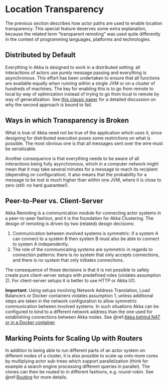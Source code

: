 # Location Transparency

The previous section describes how actor paths are used to enable location
transparency. This special feature deserves some extra explanation, because the
related term “transparent remoting” was used quite differently in the context
of programming languages, platforms and technologies.

## Distributed by Default

Everything in Akka is designed to work in a distributed setting: all
interactions of actors use purely message passing and everything is
asynchronous. This effort has been undertaken to ensure that all functions are
available equally when running within a single JVM or on a cluster of hundreds
of machines. The key for enabling this is to go from remote to local by way of
optimization instead of trying to go from local to remote by way of
generalization. See [this classic paper](http://doc.akka.io/docs/misc/smli_tr-94-29.pdf)
for a detailed discussion on why the second approach is bound to fail.

## Ways in which Transparency is Broken

What is true of Akka need not be true of the application which uses it, since
designing for distributed execution poses some restrictions on what is
possible. The most obvious one is that all messages sent over the wire must be
serializable.

Another consequence is that everything needs to be aware of all interactions
being fully asynchronous, which in a computer network might mean that it may
take several minutes for a message to reach its recipient (depending on
configuration). It also means that the probability for a message to be lost is
much higher than within one JVM, where it is close to zero (still: no hard
guarantee!).

<a id="symmetric-communication"></a>
## Peer-to-Peer vs. Client-Server

Akka Remoting is a communication module for connecting actor systems in a peer-to-peer fashion,
and it is the foundation for Akka Clustering. The design of remoting is driven by two (related)
design decisions:

 1. Communication between involved systems is symmetric: if a system A can connect to a system B
then system B must also be able to connect to system A independently.
 2. The role of the communicating systems are symmetric in regards to connection patterns: there
is no system that only accepts connections, and there is no system that only initiates connections.

The consequence of these decisions is that it is not possible to safely create
pure client-server setups with predefined roles (violates assumption 2).
For client-server setups it is better to use HTTP or Akka I/O.

**Important**: Using setups involving Network Address Translation, Load Balancers or Docker
containers violates assumption 1, unless additional steps are taken in the
network configuration to allow symmetric communication between involved systems.
In such situations Akka can be configured to bind to a different network
address than the one used for establishing connections between Akka nodes.
See @ref:[Akka behind NAT or in a Docker container](../remoting-artery.md#remote-configuration-nat-artery).

## Marking Points for Scaling Up with Routers

In addition to being able to run different parts of an actor system on
different nodes of a cluster, it is also possible to scale up onto more cores
by multiplying actor sub-trees which support parallelization (think for example
a search engine processing different queries in parallel). The clones can then
be routed to in different fashions, e.g. round-robin. See @ref:[Routing](../typed/routers.md) for more details.
